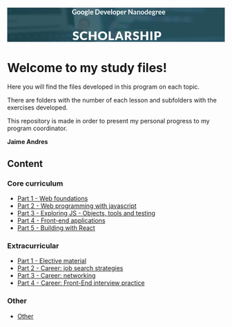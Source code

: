 ![banner](banner.png)

# Welcome to my study files!

Here you will find the files developed in this program on each topic.

There are folders with the number of each lesson and subfolders with the exercises developed.

This repository is made in order to present my personal progress to my program coordinator.

**Jaime Andres**

## [](#header-2)Content

### [](#header-3)Core curriculum

* [Part 1 - Web foundations](https://github.com/jaimeandrescatano/ekorre/tree/master/2018-Front-End-Web-Developer-Nanodegree/Core-Curriculum/Part-1)
* [Part 2 - Web programming with javascript](https://github.com/jaimeandrescatano/ekorre/tree/master/2018-Front-End-Web-Developer-Nanodegree/Core-Curriculum/Part-2)
* [Part 3 - Exploring JS - Objects, tools and testing](https://github.com/jaimeandrescatano/ekorre/tree/master/2018-Front-End-Web-Developer-Nanodegree/Core-Curriculum/Part-3)
* [Part 4 - Front-end applications](https://github.com/jaimeandrescatano/ekorre/tree/master/2018-Front-End-Web-Developer-Nanodegree/Core-Curriculum/Part-4)
* [Part 5 - Building with React](https://github.com/jaimeandrescatano/ekorre/tree/master/2018-Front-End-Web-Developer-Nanodegree/Core-Curriculum/Part-5)

### [](#header-3)Extracurricular

* [Part 1 - Elective material](https://github.com/jaimeandrescatano/ekorre/tree/master/2018-Front-End-Web-Developer-Nanodegree/Extracurricular/Part-1)
* [Part 2 - Career: job search strategies](https://github.com/jaimeandrescatano/ekorre/tree/master/2018-Front-End-Web-Developer-Nanodegree/Extracurricular/Part-2)
* [Part 3 - Career: networking](https://github.com/jaimeandrescatano/ekorre/tree/master/2018-Front-End-Web-Developer-Nanodegree/Extracurricular/Part-3)
* [Part 4 - Career: Front-End interview practice](https://github.com/jaimeandrescatano/ekorre/tree/master/2018-Front-End-Web-Developer-Nanodegree/Extracurricular/Part-4)

### [](#header-3)Other

* [Other](https://github.com/jaimeandrescatano/ekorre/tree/master/2018-Front-End-Web-Developer-Nanodegree/Other)
